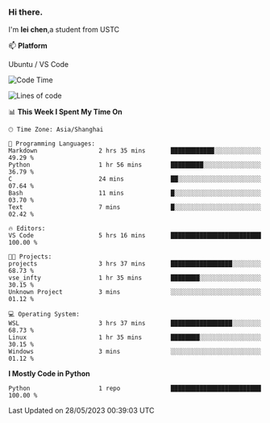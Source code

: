 ### Hi there.
I'm **lei chen**,a student from USTC

📫 **Platform**

Ubuntu / VS Code

<!--START_SECTION:waka-->
![Code Time](http://img.shields.io/badge/Code%20Time-73%20hrs-blue)

![Lines of code](https://img.shields.io/badge/From%20Hello%20World%20I%27ve%20Written-0%20lines%20of%20code-blue)

📊 **This Week I Spent My Time On** 

```text
🕑︎ Time Zone: Asia/Shanghai

💬 Programming Languages: 
Markdown                 2 hrs 35 mins       ████████████░░░░░░░░░░░░░   49.29 % 
Python                   1 hr 56 mins        █████████░░░░░░░░░░░░░░░░   36.79 % 
C                        24 mins             ██░░░░░░░░░░░░░░░░░░░░░░░   07.64 % 
Bash                     11 mins             █░░░░░░░░░░░░░░░░░░░░░░░░   03.70 % 
Text                     7 mins              █░░░░░░░░░░░░░░░░░░░░░░░░   02.42 % 

🔥 Editors: 
VS Code                  5 hrs 16 mins       █████████████████████████   100.00 % 

🐱‍💻 Projects: 
projects                 3 hrs 37 mins       █████████████████░░░░░░░░   68.73 % 
vse_infty                1 hr 35 mins        ████████░░░░░░░░░░░░░░░░░   30.15 % 
Unknown Project          3 mins              ░░░░░░░░░░░░░░░░░░░░░░░░░   01.12 % 

💻 Operating System: 
WSL                      3 hrs 37 mins       █████████████████░░░░░░░░   68.73 % 
Linux                    1 hr 35 mins        ████████░░░░░░░░░░░░░░░░░   30.15 % 
Windows                  3 mins              ░░░░░░░░░░░░░░░░░░░░░░░░░   01.12 % 
```

**I Mostly Code in Python** 

```text
Python                   1 repo              █████████████████████████   100.00 % 
```




 Last Updated on 28/05/2023 00:39:03 UTC
<!--END_SECTION:waka-->
